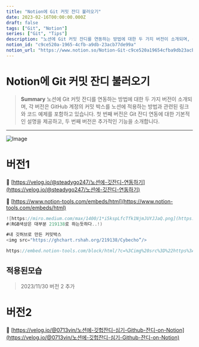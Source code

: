 ```yaml
---
title: "Notion에 Git 커밋 잔디 불러오기"
date: 2023-02-16T00:00:00.000Z
draft: false
tags: ["Git", "Notion"]
series: ["Git", "Tips"]
description: "노션에 Git 커밋 잔디를 연동하는 방법에 대한 두 가지 버전이 소개되며, 각 버전은 GitHub 계정의 커밋 박스를 노션에 적용하는 방법과 관련된 링크와 코드 예제를 포함하고 있습니다. 첫 번째 버전은 Git 잔디 연동에 대한 기본적인 설명을 제공하고, 두 번째 버전은 추가적인 기능을 소개합니다."
notion_id: "c9ce520a-1965-4cfb-a9db-23acb77de99a"
notion_url: "https://www.notion.so/Notion-Git-c9ce520a19654cfba9db23acb77de99a"
---
```


# Notion에 Git 커밋 잔디 불러오기

> **Summary**
> 노션에 Git 커밋 잔디를 연동하는 방법에 대한 두 가지 버전이 소개되며, 각 버전은 GitHub 계정의 커밋 박스를 노션에 적용하는 방법과 관련된 링크와 코드 예제를 포함하고 있습니다. 첫 번째 버전은 Git 잔디 연동에 대한 기본적인 설명을 제공하고, 두 번째 버전은 추가적인 기능을 소개합니다.

---

![Image](https://miro.medium.com/max/1400/1*i5kspLfcTfk1NjmJUYJJaQ.png)

# 버전1

🔗 [https://velog.io/@steadygo247/노션에-깃잔디-연동하기](https://velog.io/@steadygo247/노션에-깃잔디-연동하기)

🔗 [https://www.notion-tools.com/embeds/html](https://www.notion-tools.com/embeds/html)

```c#
![https://miro.medium.com/max/1400/1*i5kspLfcTfk1NjmJUYJJaQ.png](https://miro.medium.com/max/1400/1*i5kspLfcTfk1NjmJUYJJaQ.png)<img src="https://ghchart.rshah.org/RGB색상/Github계정명”/>
#(RGB색상은 대부분 219138로 하는듯하다..!)
```

```c#
#내 깃허브로 만든 커밋박스
<img src="https://ghchart.rshah.org/219138/Cybecho”/>

https://embed.notion-tools.com/block/html/?c=%3Cimg%20src%3D%22https%3A%2F%2Fghchart.rshah.org%2F219138%2F%Cybecho22%2F%3Ent
```

## 적용된모습


> 2023/11/30 버전 2 추가

# 버전2

🔗 [https://velog.io/@0713vin/노션에-깃헙잔디-심기-Github-잔디-on-Notion](https://velog.io/@0713vin/노션에-깃헙잔디-심기-Github-잔디-on-Notion)


